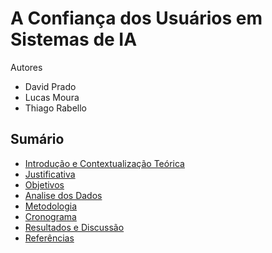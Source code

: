 # A Confiança dos Usuários em Sistemas de IA

Autores
- David Prado
- Lucas Moura
- Thiago Rabello

## Sumário
- [Introdução e Contextualização Teórica](introducao_contextualizacao.md)
- [Justificativa](justificativa.md)
- [Objetivos](objetivos.md)
- [Analise dos Dados](analise_confianca_ia.md)
- [Metodologia](metodologia.md)
- [Cronograma](cronograma.md)
- [Resultados e Discussão](resultados.md)
- [Referências](referencias.md)
